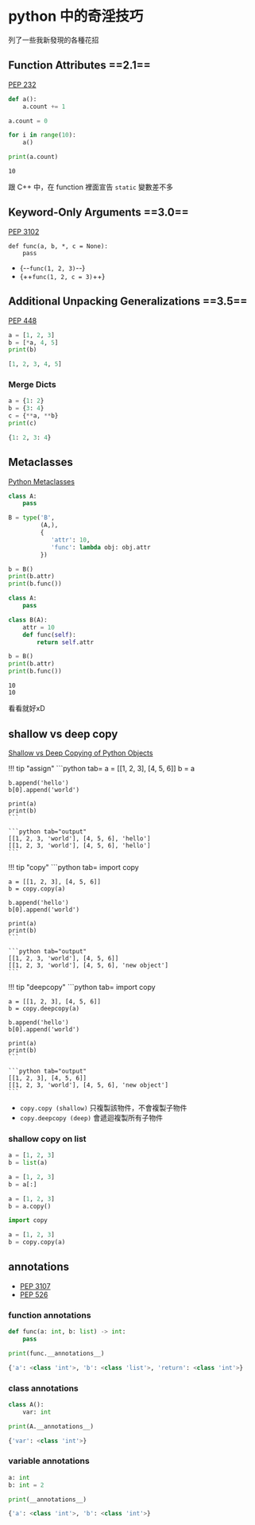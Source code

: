 # python 中的奇淫技巧

列了一些我新發現的各種花招

## Function Attributes ==2.1==

[PEP 232](https://www.python.org/dev/peps/pep-0232/#reference-implementation)

```python tab=
def a():
    a.count += 1

a.count = 0

for i in range(10):
    a()

print(a.count)
```

```tab="output"
10
```

跟 C++ 中，在 function 裡面宣告 `static` 變數差不多

## Keyword-Only Arguments ==3.0==

[PEP 3102](https://www.python.org/dev/peps/pep-3102/)

```
def func(a, b, *, c = None):
    pass
```

* {--`func(1, 2, 3)`--}
* {++`func(1, 2, c = 3)`++}

## Additional Unpacking Generalizations ==3.5==

[PEP 448](https://www.python.org/dev/peps/pep-0448/)

```python tab=
a = [1, 2, 3]
b = [*a, 4, 5]
print(b)
```

```python tab="output"
[1, 2, 3, 4, 5]
```

### Merge Dicts

```python tab=
a = {1: 2}
b = {3: 4}
c = {**a, **b}
print(c)
```

```python tab="output"
{1: 2, 3: 4}
```

## Metaclasses

[Python Metaclasses](https://realpython.com/python-metaclasses/)

```python tab="metaclasses"
class A:
    pass

B = type('B',
         (A,),
         {
            'attr': 10,
            'func': lambda obj: obj.attr
         })

b = B()
print(b.attr)
print(b.func())
```

```python tab="normal"
class A:
    pass

class B(A):
    attr = 10
    def func(self):
        return self.attr

b = B()
print(b.attr)
print(b.func())
```

```tab="output"
10
10
```

看看就好xD

## shallow vs deep copy

[Shallow vs Deep Copying of Python Objects](https://realpython.com/copying-python-objects/)

!!! tip "assign"
    ```python tab=
    a = [[1, 2, 3], [4, 5, 6]]
    b = a

    b.append('hello')
    b[0].append('world')

    print(a)
    print(b)
    ```

    ```python tab="output"
    [[1, 2, 3, 'world'], [4, 5, 6], 'hello']
    [[1, 2, 3, 'world'], [4, 5, 6], 'hello']
    ```

!!! tip "copy"
    ```python tab=
    import copy
    
    a = [[1, 2, 3], [4, 5, 6]]
    b = copy.copy(a)

    b.append('hello')
    b[0].append('world')

    print(a)
    print(b)
    ```

    ```python tab="output"
    [[1, 2, 3, 'world'], [4, 5, 6]]
    [[1, 2, 3, 'world'], [4, 5, 6], 'new object']
    ```

!!! tip "deepcopy"
    ```python tab=
    import copy

    a = [[1, 2, 3], [4, 5, 6]]
    b = copy.deepcopy(a)

    b.append('hello')
    b[0].append('world')

    print(a)
    print(b)
    ```

    ```python tab="output"
    [[1, 2, 3], [4, 5, 6]]
    [[1, 2, 3, 'world'], [4, 5, 6], 'new object']
    ```

* `copy.copy (shallow)` 只複製該物件，不會複製子物件
* `copy.deepcopy (deep)` 會遞迴複製所有子物件

### shallow copy on list

```python tab="option 1"
a = [1, 2, 3]
b = list(a)
```

```python tab="option 2"
a = [1, 2, 3]
b = a[:]
```

```python tab="option 3"
a = [1, 2, 3]
b = a.copy()
```

```python tab="option 4"
import copy

a = [1, 2, 3]
b = copy.copy(a)
```

## annotations

* [PEP 3107](https://www.python.org/dev/peps/pep-3107/)
* [PEP 526](https://www.python.org/dev/peps/pep-0526/)

### function annotations

```python tab=
def func(a: int, b: list) -> int:
    pass

print(func.__annotations__)
```

```python tab="output"
{'a': <class 'int'>, 'b': <class 'list'>, 'return': <class 'int'>}
```

### class annotations

```python tab=
class A():
    var: int

print(A.__annotations__)
```

```python tab="output"
{'var': <class 'int'>}
```

### variable annotations

```python tab=
a: int
b: int = 2

print(__annotations__)
```

```python tab="output"
{'a': <class 'int'>, 'b': <class 'int'>}
```
